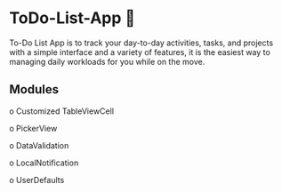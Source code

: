 # ToDo-List-App 📱 

To-Do List App is to track your day-to-day activities, tasks, and projects with a simple interface and a variety of features, it is the easiest way to managing daily workloads for you while on the move.

## Modules

o	Customized TableViewCell

o	PickerView

o	DataValidation

o	LocalNotification

o	UserDefaults
